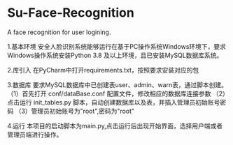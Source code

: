 # Su-Face-Recognition
A face recognition for user logining.



1.基本环境
    安全人脸识别系统能够运行在基于PC操作系统Windows环境下，要求Windows操作系统安装Python 3.8 及以上环境，且已安装MySQL数据库系统。

2.库引入
    在PyCharm中打开requirements.txt，按照要求安装对应的包

3.数据库
    要求MySQL数据库中已创建表user、admin、warn表，通过脚本创建。
    （1）首先打开 conf/dataBase.conf 配置文件，修改相应的数据库连接参数
    （2）点击运行 init_tables.py 脚本，自动创建数据库以及表，并插入管理员初始账号密码
    （3）管理员初始账号为"root",密码为"root"

4.运行
    本项目的启动脚本为main.py,点击运行后出现开始界面，选择用户端或者管理员端进行操作。
